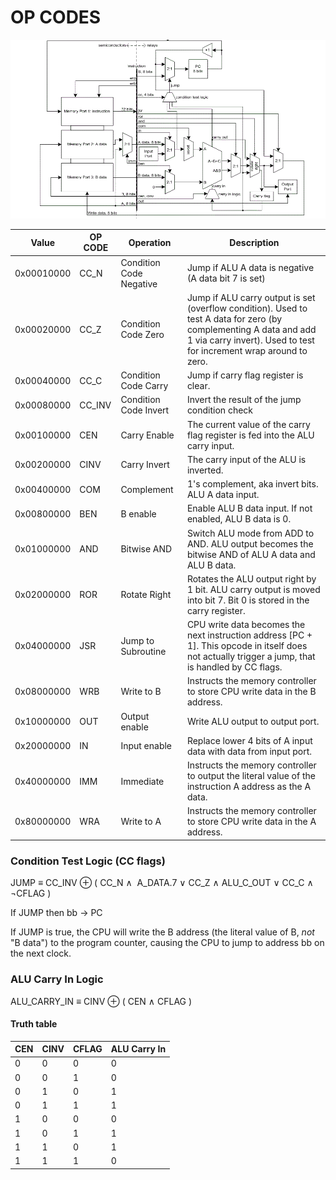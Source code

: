 # OP CODES

![sbrc block diagram](sbrc-block.gif)

| Value | OP CODE | Operation | Description |
| --- | --- | --- | --- |
| 0x00010000 | CC_N | Condition Code Negative | Jump if ALU A data is negative (A data bit 7 is set) |
| 0x00020000 | CC_Z | Condition Code Zero | Jump if ALU carry output is set (overflow condition). Used to test A data for zero (by complementing A data and add 1 via carry invert). Used to test for increment wrap around to zero. |
| 0x00040000 | CC_C | Condition Code Carry | Jump if carry flag register is clear. |
| 0x00080000 | CC_INV | Condition Code Invert | Invert the result of the jump condition check |
| 0x00100000 | CEN | Carry Enable | The current value of the carry flag register is fed into the ALU carry input. |
| 0x00200000 | CINV | Carry Invert | The carry input of the ALU is inverted. |
| 0x00400000 | COM | Complement | 1's complement, aka invert bits. ALU A data input. |
| 0x00800000 | BEN | B enable | Enable ALU B data input. If not enabled, ALU B data is 0. |
| 0x01000000 | AND | Bitwise AND | Switch ALU mode from ADD to AND. ALU output becomes the bitwise AND of ALU A data and ALU B data. |
| 0x02000000 | ROR | Rotate Right | Rotates the ALU output right by 1 bit. ALU carry output is moved into bit 7. Bit 0 is stored in the carry register. |
| 0x04000000 | JSR | Jump to Subroutine | CPU write data becomes the next instruction address [PC + 1]. This opcode in itself does not actually trigger a jump, that is handled by CC flags. |
| 0x08000000 | WRB | Write to B | Instructs the memory controller to store CPU write data in the B address. |
| 0x10000000 | OUT | Output enable | Write ALU output to output port. |
| 0x20000000 | IN | Input enable | Replace lower 4 bits of A input data with data from input port. |
| 0x40000000 | IMM | Immediate | Instructs the memory controller to output the literal value of the instruction A address as the A data. |
| 0x80000000 | WRA | Write to A | Instructs the memory controller to store CPU write data in the A address. |

### Condition Test Logic (CC flags)

JUMP &equiv; CC_INV &oplus; &lpar; CC_N &and;  A_DATA.7 &or; CC_Z &and; ALU_C_OUT &or; CC_C &and; &not;CFLAG &rpar;

If JUMP then bb &rarr; PC



If JUMP is true, the CPU will write the B address (the literal value of B, *not* "B data") to the program counter, causing the CPU to jump to address bb on the next clock.

### ALU Carry In Logic

ALU_CARRY_IN &equiv; CINV &oplus; &lpar; CEN &and; CFLAG &rpar;

#### Truth table

| CEN | CINV | CFLAG | ALU Carry In |
| --- | --- | --- | --- |
| 0 | 0 | 0 | 0 |
| 0 | 0 | 1 | 0 |
| 0 | 1 | 0 | 1 |
| 0 | 1 | 1 | 1 |
| 1 | 0 | 0 | 0 |
| 1 | 0 | 1 | 1 |
| 1 | 1 | 0 | 1 |
| 1 | 1 | 1 | 0 |

